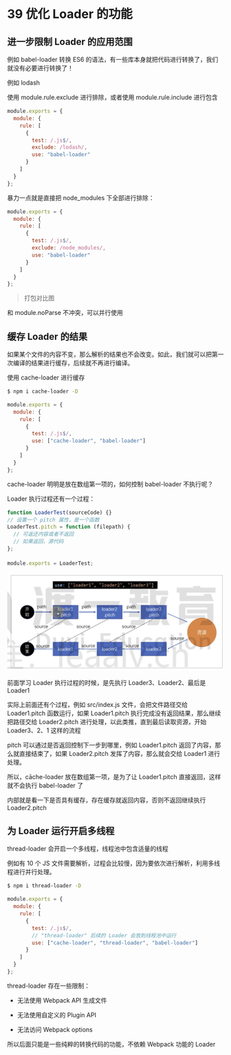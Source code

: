 # 39 优化 Loader 的功能

## 进一步限制 Loader 的应用范围

例如 babel-loader 转换 ES6 的语法，有一些库本身就把代码进行转换了，我们就没有必要进行转换了！

例如 lodash

使用 module.rule.exclude 进行排除，或者使用 module.rule.include 进行包含

```js
module.exports = {
  module: {
    rule: [
      {
        test: /.js$/,
        exclude: /lodash/,
        use: "babel-loader"
      }
    ]
  }
};
```

暴力一点就是直接把 node_modules 下全部进行排除：

```js
module.exports = {
  module: {
    rule: [
      {
        test: /.js$/,
        exclude: /node_modules/,
        use: "babel-loader"
      }
    ]
  }
};
```

> 打包对比图

和 module.noParse 不冲突，可以并行使用

## 缓存 Loader 的结果

如果某个文件的内容不变，那么解析的结果也不会改变。如此，我们就可以把第一次编译的结果进行缓存，后续就不再进行编译。

使用 cache-loader 进行缓存

```bash
$ npm i cache-loader -D
```

```js
module.exports = {
  module: {
    rule: [
      {
        test: /.js$/,
        use: ["cache-loader", "babel-loader"]
      }
    ]
  }
};
```

cache-loader 明明是放在数组第一项的，如何控制 babel-loader 不执行呢？

Loader 执行过程还有一个过程：

```js
function LoaderTest(sourceCode) {}
// 设置一个 pitch 属性，是一个函数
LoaderTest.pitch = function (filepath) {
  // 可返还内容或者不返回
  // 如果返回，源代码
};

module.exports = LoaderTest;
```

![](../README_files/iShot_2023-10-30_14.59.07.png)

前面学习 Loader 执行过程的时候，是先执行 Loader3、Loader2、最后是 Loader1

实际上前面还有个过程，例如 src/index.js 文件，会把文件路径交给 Loader1.pitch 函数运行，如果 Loader1.pitch 执行完成没有返回结果，那么继续把路径交给 Loader2.pitch 进行处理，以此类推，直到最后读取资源，开始 Loader3、2、1 这样的流程

pitch 可以通过是否返回控制下一步到哪里，例如 Loader1.pitch 返回了内容，那么就直接结束了，如果 Loader2.pitch 发挥了内容，那么就会交给 Loader1 进行处理。

所以，cāche-loader 放在数组第一项，是为了让 Loader1.pitch 直接返回，这样就不会执行 babel-loader 了

内部就是看一下是否具有缓存，存在缓存就返回内容，否则不返回继续执行 Loader2.pitch

## 为 Loader 运行开启多线程

thread-loader 会开启一个多线程，线程池中包含适量的线程

例如有 10 个 JS 文件需要解析，过程会比较慢，因为要依次进行解析，利用多线程进行并行处理。

```bash
$ npm i thread-loader -D
```

```js
module.exports = {
  module: {
    rule: [
      {
        test: /.js$/,
        // "thread-loader" 后续的 Loader 会放到线程池中运行
        use: ["cache-loader", "thread-loader", "babel-loader"]
      }
    ]
  }
};
```

thread-loader 存在一些限制：

- 无法使用 Webpack API 生成文件

- 无法使用自定义的 Plugin API

- 无法访问 Webpack options

所以后面只能是一些纯粹的转换代码的功能，不依赖 Webpack 功能的 Loader